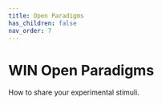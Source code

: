 ```yaml
---
title: Open Paradigms
has_children: false
nav_order: 7
---
```


# WIN Open Paradigms
How to share your experimental stimuli.
